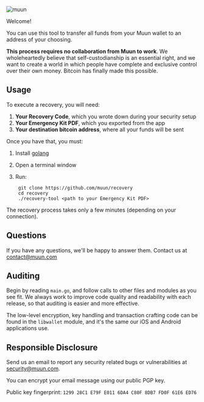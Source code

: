 ![muun](https://muun.com/images/github-banner-v2.png)

Welcome!

You can use this tool to transfer all funds from your Muun wallet to an address of your choosing.

**This process requires no collaboration from Muun to work**. We wholeheartedly believe that self-custodianship
is an essential right, and we want to create a world in which people have complete and exclusive
control over their own money. Bitcoin has finally made this possible.

## Usage

To execute a recovery, you will need:

1. **Your Recovery Code**, which you wrote down during your security setup
2. **Your Emergency Kit PDF**, which you exported from the app
3. **Your destination bitcoin address**, where all your funds will be sent

Once you have that, you must:

1. Install [golang](https://golang.org/)
2. Open a terminal window
3. Run:

        git clone https://github.com/muun/recovery
        cd recovery
        ./recovery-tool <path to your Emergency Kit PDF>

The recovery process takes only a few minutes  (depending on your connection).

## Questions

If you have any questions, we'll be happy to answer them. Contact us at [contact@muun.com](mailto:contact@muun.com)

## Auditing

Begin by reading `main.go`, and follow calls to other files and modules as you see fit. We always work
to improve code quality and readability with each release, so that auditing is easier and more effective.

The low-level encryption, key handling and transaction crafting code can be found in the `libwallet`
module, and it's the same our iOS and Android applications use.


## Responsible Disclosure

Send us an email to report any security related bugs or vulnerabilities at [security@muun.com](mailto:security@muun.com).

You can encrypt your email message using our public PGP key.

Public key fingerprint: `1299 28C1 E79F E011 6DA4 C80F 8DB7 FD0F 61E6 ED76`